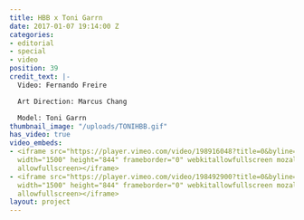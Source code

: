 ```yaml
---
title: HBB x Toni Garrn
date: 2017-01-07 19:14:00 Z
categories:
- editorial
- special
- video
position: 39
credit_text: |-
  Video: Fernando Freire

  Art Direction: Marcus Chang

  Model: Toni Garrn
thumbnail_image: "/uploads/TONIHBB.gif"
has_video: true
video_embeds:
- <iframe src="https://player.vimeo.com/video/198916048?title=0&byline=0&portrait=0"
  width="1500" height="844" frameborder="0" webkitallowfullscreen mozallowfullscreen
  allowfullscreen></iframe>
- <iframe src="https://player.vimeo.com/video/198492900?title=0&byline=0&portrait=0"
  width="1500" height="844" frameborder="0" webkitallowfullscreen mozallowfullscreen
  allowfullscreen></iframe>
layout: project
---
```


